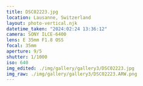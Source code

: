 ```yaml
---
title: DSC02223.jpg
location: Lausanne, Switzerland
layout: photo-vertical.njk
datetime_taken: "2024:02:24 13:36:12"
camera: SONY ILCE-6400
lens: E 35mm F1.8 OSS
focal: 35mm
aperture: 9/5
shutter: 1/1000
iso: 640
img_edited: ./img/gallery/gallery3/DSC02223.jpg
img_raw: ./img/gallery/gallery3/DSC02223.ARW.png
---
```

